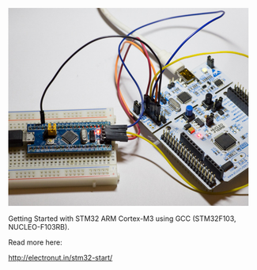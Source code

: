 ![STM32](stm32-nucleo-bo.jpg)

Getting Started with STM32 ARM Cortex-M3 using GCC (STM32F103, NUCLEO-F103RB).

Read more here:

http://electronut.in/stm32-start/

